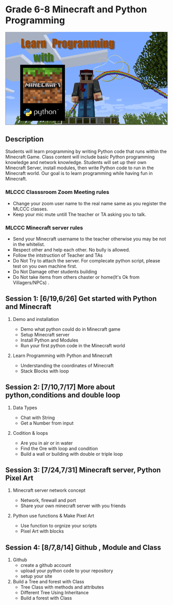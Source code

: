 # Grade 6-8 Minecraft and Python Programming

![python-minecraft](../images/image7.png)

## Description

Students will learn programming by writing Python code that runs within the Minecraft Game. Class content will include basic Python programming knowledge and network knowledge. Students will set up their own Minecraft Server, install modules, then write Python code to run in the Minecraft world. Our goal is to learn programming while having fun in Minecraft.

### MLCCC Classsroom Zoom Meeting rules

* Change your zoom user name to the real name same as you register the MLCCC classes.
* Keep your mic mute untill The teacher or TA asking you to talk.

### MLCCC Minecraft server rules

* Send your Minecraft username to the teacher otherwise you may be not in the whitelist.
* Respect other and help each other. No bully is allowed.
* Follow the intstruction of Teacher and TAs
* Do Not Try to attach the server. For complecate python script, please test on you own machine first.
* Do Not Damage other students building
* Do Not take items from others chaster or home(It's Ok from Villagers/NPCs) .

## Session 1: [6/19,6/26] Get started with Python and Minecraft

1. Demo and installation
    * Demo what python could do in Minecraft game
    * Setup Minecraft server
    * Install Python and Modules
    * Run your first python code in the Minecraft world

2. Learn Programming with Python and Minecraft
    * Understanding the coordinates of Minecraft
    * Stack Blocks with loop

## Session 2: [7/10,7/17] More about python,conditions and double loop

1. Data Types
   * Chat with String
   * Get a Number from input
  
2. Codition & loops
   * Are you in air or in water
   * Find the Ore with loop and condition
   * Build a wall or building with double or triple loop

## Session 3: [7/24,7/31] Minecraft server, Python Pixel Art

1. Minecraft server network concept
    * Network, firewall and port
    * Share your own minecraft server with you friends

2. Python use functions & Make Pixel Art
   * Use function to orgnize your scripts
   * Pixel Art with blocks

## Session 4: [8/7,8/14] Github , Module and Class

1. Github
   * create a github account
   * upload your python code to your repository
   * setup your site
2. Build a Tree and forest with Class
   * Tree Class with methods and attributes
   * Different Tree Using Inheritance
   * Build a forest with Class
  